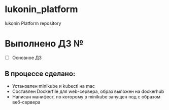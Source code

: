 # lukonin_platform
lukonin Platform repository

# Выполнено ДЗ №

 - [ ] Основное ДЗ

## В процессе сделано:
 - Установлен minikube и kubectl на mac
 - Составлен Dockerfile для web-сервера, образ выложен на dockerhub
 - Написан манифест, по которому в minikube запущен под с образом веб-сервера